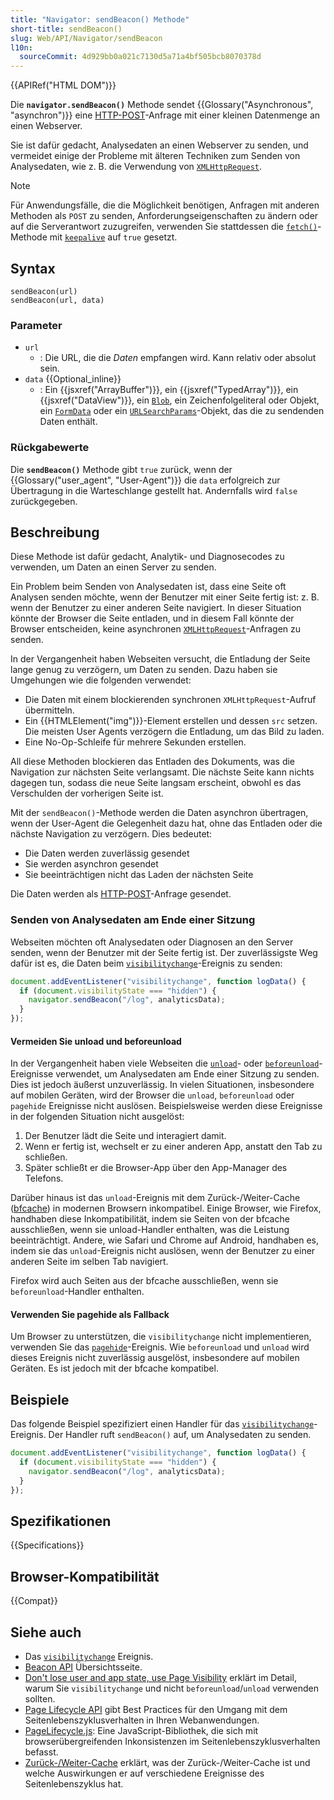 ```yaml
---
title: "Navigator: sendBeacon() Methode"
short-title: sendBeacon()
slug: Web/API/Navigator/sendBeacon
l10n:
  sourceCommit: 4d929bb0a021c7130d5a71a4bf505bcb8070378d
---
```


{{APIRef("HTML DOM")}}

Die **`navigator.sendBeacon()`** Methode sendet {{Glossary("Asynchronous", "asynchron")}} eine [HTTP-POST](/de/docs/Web/HTTP/Reference/Methods/POST)-Anfrage mit einer kleinen Datenmenge an einen Webserver.

Sie ist dafür gedacht, Analysedaten an einen Webserver zu senden, und vermeidet einige der Probleme mit älteren Techniken zum Senden von Analysedaten, wie z. B. die Verwendung von [`XMLHttpRequest`](/de/docs/Web/API/XMLHttpRequest).

> [!NOTE]
> Für Anwendungsfälle, die die Möglichkeit benötigen, Anfragen mit anderen Methoden als `POST` zu senden, Anforderungseigenschaften zu ändern oder auf die Serverantwort zuzugreifen, verwenden Sie stattdessen die [`fetch()`](/de/docs/Web/API/Window/fetch)-Methode mit [`keepalive`](/de/docs/Web/API/RequestInit#keepalive) auf `true` gesetzt.

## Syntax

```js-nolint
sendBeacon(url)
sendBeacon(url, data)
```

### Parameter

- `url`
  - : Die URL, die die _Daten_ empfangen wird. Kann relativ oder absolut sein.
- `data` {{Optional_inline}}
  - : Ein {{jsxref("ArrayBuffer")}}, ein {{jsxref("TypedArray")}}, ein {{jsxref("DataView")}}, ein [`Blob`](/de/docs/Web/API/Blob), ein Zeichenfolgeliteral oder Objekt, ein [`FormData`](/de/docs/Web/API/FormData) oder ein [`URLSearchParams`](/de/docs/Web/API/URLSearchParams)-Objekt, das die zu sendenden Daten enthält.

### Rückgabewerte

Die **`sendBeacon()`** Methode gibt `true` zurück, wenn der {{Glossary("user_agent", "User-Agent")}} die `data` erfolgreich zur Übertragung in die Warteschlange gestellt hat. Andernfalls wird `false` zurückgegeben.

## Beschreibung

Diese Methode ist dafür gedacht, Analytik- und Diagnosecodes zu verwenden, um Daten an einen Server zu senden.

Ein Problem beim Senden von Analysedaten ist, dass eine Seite oft Analysen senden möchte, wenn der Benutzer mit einer Seite fertig ist: z. B. wenn der Benutzer zu einer anderen Seite navigiert. In dieser Situation könnte der Browser die Seite entladen, und in diesem Fall könnte der Browser entscheiden, keine asynchronen [`XMLHttpRequest`](/de/docs/Web/API/XMLHttpRequest)-Anfragen zu senden.

In der Vergangenheit haben Webseiten versucht, die Entladung der Seite lange genug zu verzögern, um Daten zu senden. Dazu haben sie Umgehungen wie die folgenden verwendet:

- Die Daten mit einem blockierenden synchronen `XMLHttpRequest`-Aufruf übermitteln.
- Ein {{HTMLElement("img")}}-Element erstellen und dessen `src` setzen. Die meisten User Agents verzögern die Entladung, um das Bild zu laden.
- Eine No-Op-Schleife für mehrere Sekunden erstellen.

All diese Methoden blockieren das Entladen des Dokuments, was die Navigation zur nächsten Seite verlangsamt. Die nächste Seite kann nichts dagegen tun, sodass die neue Seite langsam erscheint, obwohl es das Verschulden der vorherigen Seite ist.

Mit der `sendBeacon()`-Methode werden die Daten asynchron übertragen, wenn der User-Agent die Gelegenheit dazu hat, ohne das Entladen oder die nächste Navigation zu verzögern. Dies bedeutet:

- Die Daten werden zuverlässig gesendet
- Sie werden asynchron gesendet
- Sie beeinträchtigen nicht das Laden der nächsten Seite

Die Daten werden als [HTTP-POST](/de/docs/Web/HTTP/Reference/Methods/POST)-Anfrage gesendet.

### Senden von Analysedaten am Ende einer Sitzung

Webseiten möchten oft Analysedaten oder Diagnosen an den Server senden, wenn der Benutzer mit der Seite fertig ist. Der zuverlässigste Weg dafür ist es, die Daten beim [`visibilitychange`](/de/docs/Web/API/Document/visibilitychange_event)-Ereignis zu senden:

```js
document.addEventListener("visibilitychange", function logData() {
  if (document.visibilityState === "hidden") {
    navigator.sendBeacon("/log", analyticsData);
  }
});
```

#### Vermeiden Sie unload und beforeunload

In der Vergangenheit haben viele Webseiten die [`unload`](/de/docs/Web/API/Window/unload_event)- oder [`beforeunload`](/de/docs/Web/API/Window/beforeunload_event)-Ereignisse verwendet, um Analysedaten am Ende einer Sitzung zu senden. Dies ist jedoch äußerst unzuverlässig. In vielen Situationen, insbesondere auf mobilen Geräten, wird der Browser die `unload`, `beforeunload` oder `pagehide` Ereignisse nicht auslösen. Beispielsweise werden diese Ereignisse in der folgenden Situation nicht ausgelöst:

1. Der Benutzer lädt die Seite und interagiert damit.
2. Wenn er fertig ist, wechselt er zu einer anderen App, anstatt den Tab zu schließen.
3. Später schließt er die Browser-App über den App-Manager des Telefons.

Darüber hinaus ist das `unload`-Ereignis mit dem Zurück-/Weiter-Cache ([bfcache](https://web.dev/articles/bfcache)) in modernen Browsern inkompatibel. Einige Browser, wie Firefox, handhaben diese Inkompatibilität, indem sie Seiten von der bfcache ausschließen, wenn sie unload-Handler enthalten, was die Leistung beeinträchtigt. Andere, wie Safari und Chrome auf Android, handhaben es, indem sie das `unload`-Ereignis nicht auslösen, wenn der Benutzer zu einer anderen Seite im selben Tab navigiert.

Firefox wird auch Seiten aus der bfcache ausschließen, wenn sie `beforeunload`-Handler enthalten.

#### Verwenden Sie pagehide als Fallback

Um Browser zu unterstützen, die `visibilitychange` nicht implementieren, verwenden Sie das [`pagehide`](/de/docs/Web/API/Window/pagehide_event)-Ereignis. Wie `beforeunload` und `unload` wird dieses Ereignis nicht zuverlässig ausgelöst, insbesondere auf mobilen Geräten. Es ist jedoch mit der bfcache kompatibel.

## Beispiele

Das folgende Beispiel spezifiziert einen Handler für das [`visibilitychange`](/de/docs/Web/API/Document/visibilitychange_event)-Ereignis. Der Handler ruft `sendBeacon()` auf, um Analysedaten zu senden.

```js
document.addEventListener("visibilitychange", function logData() {
  if (document.visibilityState === "hidden") {
    navigator.sendBeacon("/log", analyticsData);
  }
});
```

## Spezifikationen

{{Specifications}}

## Browser-Kompatibilität

{{Compat}}

## Siehe auch

- Das [`visibilitychange`](/de/docs/Web/API/Document/visibilitychange_event) Ereignis.
- [Beacon API](/de/docs/Web/API/Beacon_API) Übersichtsseite.
- [Don't lose user and app state, use Page Visibility](https://www.igvita.com/2015/11/20/dont-lose-user-and-app-state-use-page-visibility/) erklärt im Detail, warum Sie `visibilitychange` und nicht `beforeunload`/`unload` verwenden sollten.
- [Page Lifecycle API](https://developer.chrome.com/docs/web-platform/page-lifecycle-api#developer-recommendations-for-each-state) gibt Best Practices für den Umgang mit dem Seitenlebenszyklusverhalten in Ihren Webanwendungen.
- [PageLifecycle.js](https://github.com/GoogleChromeLabs/page-lifecycle): Eine JavaScript-Bibliothek, die sich mit browserübergreifenden Inkonsistenzen im Seitenlebenszyklusverhalten befasst.
- [Zurück-/Weiter-Cache](https://web.dev/articles/bfcache) erklärt, was der Zurück-/Weiter-Cache ist und welche Auswirkungen er auf verschiedene Ereignisse des Seitenlebenszyklus hat.
